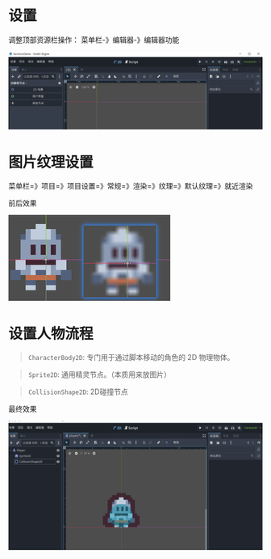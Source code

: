 # 设置

调整顶部资源栏操作： 菜单栏-》编辑器-》编辑器功能 

![alt text](image.png)

# 图片纹理设置

菜单栏=》项目=》项目设置=》常规=》渲染=》纹理=》默认纹理=》就近渲染

前后效果

![alt text](image-1.png)


# 设置人物流程

> `CharacterBody2D`: 专门用于通过脚本移动的角色的 2D 物理物体。

> `Sprite2D`: 通用精灵节点。（本质用来放图片）

> `CollisionShape2D`: 2D碰撞节点

最终效果

![alt text](image-2.png)

